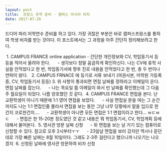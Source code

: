 ```yaml
---
layout: post
title:  프랑스 유학 준비 - 캠퍼스 아시아 비자
date: 2017-07-26
---
```


드디어 파리 어학연수 준비를 하고 있다. 가장 귀찮은 부분은 바로 캠퍼스프랑스를 통하여 학생 비자를 받는 것이다. 이 포스트에서는 그 과정을 아주 간단히 정리해보려고 한다. 

  1. CAMPUS FRANCE online application
      - 간단한 개인정보와 CV, 학업동기서 등등을 적어서 올려야 한다.
      - 생각보다 정말 꼼곰하게 확인하신다. 나는 CV에 휴학 사실을 안적었다고 한 번, 학업동기서에 향후 진로 내용을 안적었다고 한 번, 총 두 번이나 연락이 왔다. 
  2. CAMPUS FRNACE 에 등기로 서류 보내기 (여권사본, 어학원 가등록증, CV, 학업동기서 등등) 
  3. 위 사항이 통과되면 면접 날짜를 정하라고 이메일이 온다. 면접 날짜를 잡는다.
      - 나는 목요일 쯤 이메일이 와서 빈 날짜를 확인했는데 그 다음주 월요일이 되었다. 나름 양호했던 것 같다. 
  4. CAMPUS FRANCE 면접을 본다. 난 교환학생이 아니기 때문에 1:1 영어 면접을 보았다. 
      - 사실 면접실 문을 여는 그 순간까지도 나는 1:1 면접인줄 몰라서 면접을 보는 동안 그냥 너무 당황에서 말을 입으로 한건지 코로한건지....
      - 교환학생이 아니면 모든 면접은 1:1 면접이라고 한다... ㅂㄷㅂㄷ
      - 면접은 한 15-20분 정도였던 것 같고 내용은 뭐 학업동기서, CV, 학업계획 등에 대해서 물어본다.
  5. 영사관 방문 날짜 신청 
      - 위 면접을 보는 날 거기 있는 컴퓨터로 신청할 수 있다. 참고로 오후 2시부터ㅜㅜ
      - 23일날 면접을 보러 갔지만 역시나 듣던데로 가장 빠른 날짜는 8월 10일이다. 그래도 2-3주 걸린다고 했으니까 나오기는 나오겠지
  6. 신청된 날짜에 영사관 방문하여 비자 신청 
